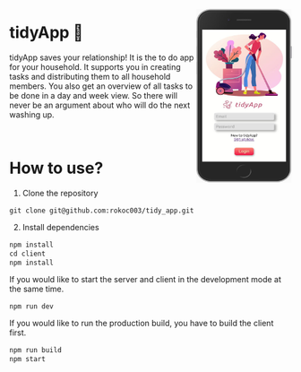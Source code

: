 <a href="https://tidyapp-rokoc.herokuapp.com/" target="_blank"><img src="./client/src/assets/login.jpg" alt="tidyApp" style="float: right;" height="310" width="170" title="Click here for deployment" /></a>

# tidyApp 🧹

tidyApp saves your relationship! It is the to do app for your household.
It supports you in creating tasks and distributing them to all household members.
You also get an overview of all tasks to be done in a day and week view. So there will never be an argument about who will do the next washing up.

<br/>

# How to use?

1. Clone the repository

```
git clone git@github.com:rokoc003/tidy_app.git
```

2. Install dependencies

```
npm install
cd client
npm install
```

If you would like to start the server and client in the development mode at the same time.

```
npm run dev
```

If you would like to run the production build, you have to build the client first.

```
npm run build
npm start
```
